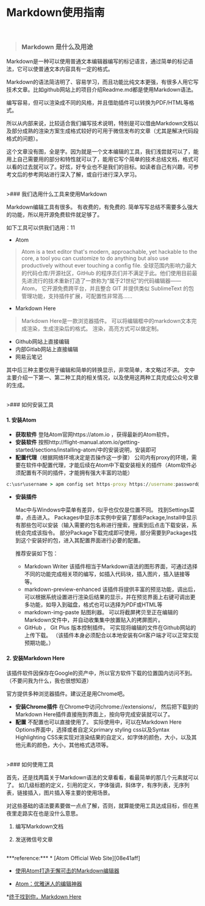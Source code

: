 # Markdown使用指南
<br>

>### Markdown 是什么及用途

Markdown是一种可以使用普通文本编辑器编写的标记语言，通过简单的标记语法，它可以使普通文本内容具有一定的格式。

Markdown的语法简洁明了、容易学习，而且功能比纯文本更强，有很多人用它写技术文章。比如github网站上的项目介绍Readme.md都是使用Markdown语法。

编写容易，但可以渲染成不同的风格，并且借助插件可以转换为PDF/HTML等格式。

所以从内部来说，比较适合我们编写技术说明，特别是可以借由Markdown文档以及部分成熟的渲染方案生成格式较好的可用于微信发布的文章（尤其是解决代码段格式的问题）。

这个文章没有图，全是字。因为就是一个文本编辑的工具，我们浅尝就可以了，能用上自己需要用的部分和特性就可以了，能用它写个简单的技术总结文档，格式可以看的过去就可以了。好炫，好专业也不是我们的目标。如读者自己有兴趣，可参考文后的参考网站进行深入了解，或自行进行深入学习。

<br>
>### 我们选用什么工具来使用Markdown

Markdown编辑工具有很多。 有收费的，有免费的.  简单写写总结不需要多么强大的功能，所以用开源免费软件就足够了。

如下工具可以供我们选用：11

* Atom
> Atom is a text editor that's modern, approachable, yet hackable to the core, a tool you can customize to do anything but also use productively without ever touching a config file.
> 全球范围内影响力最大的代码仓库/开源社区，GitHub 的程序员们并不满足于此。他们使用目前最先进流行的技术重新打造了一款称为“属于21世纪”的代码编辑器——Atom， 它开源免费跨平台，并且整合 GIT 并提供类似 SublimeText 的包管理功能，支持插件扩展，可配置性非常高……
* Markdown Here
> Markdown Here是一款浏览器插件。 可以将编辑框中的markdown文本完成渲染，生成渲染后的格式。 渲染，高亮方式可以做定制。
* Github网站上直接编辑
* 内部Gitlab网站上直接编辑
* 网易云笔记

其中后三种主要仅用于编辑和简单的转换显示，非常简单，本文略过不讲。 文中主要介绍一下第一、第二种工具的相关情况，以及使用这两种工具完成公众号文章的生成。

<br>
>### 如何安装工具
<br>

#### 1. 安装Atom ####

* **获取软件**
  登陆Atom官网https://atom.io ，获得最新的Atom软件。
* **安装软件**
  按照http://flight-manual.atom.io/getting-started/sections/installing-atom/中的安装说明，安装即可
* **配置代理**（根据网络环境决定是否操作这一步骤）
  公司内有proxy的环境，需要在软件中配置代理，才能后续在Atom中下载安装相关的插件（Atom软件必须配置有不同的插件，才能拥有强大丰富的功能）

````cmd
c:\usr\username > apm config set https-proxy https://username:password@proxy-ip:proxy-port
````
* **安装插件**

  Mac中与Windows中菜单有差异，似乎也仅仅是位置不同。 找到Settings菜单，点击进入。 Packages中显示本实例中安装了那些Package,Install中显示有那些包可以安装（输入需要的包名称进行搜索，搜索到后点击下载安装，系统会完成该指令。 部分Package下载完成即可使用，部分需要到Packages找到这个安装好的包，进入其配置界面进行必要的配置。

  推荐安装如下包：
  - Markdown Writer
  该插件相当于Markdown语法的图形界面，可通过选择不同的功能完成相关项的编写，如插入代码块，插入图片，插入链接等等。
  - markdown-preview-enhanced
  该插件将提供丰富的预览功能，调出后，可以根据系统设置进行渲染后结果的显示，并在预览界面上右键可调出更多功能，如导入到磁盘，格式也可以选择为PDF或HTML等
  - markdown-img-paste
  贴图利器。
  可以将截屏拷贝至正在编辑的Markdown文件中，并自动收集集中放置贴入的拷屏图片。
  - GitHub ， Git Plus
  版本控制插件。 可实现将编辑的文件在Github网站的上传下载。 （该插件本身必须配合以本地安装有Git客户端才可以正常实现预期功能。）

#### 2. 安装Markdown Here ####

  该插件软件因保存在Google的资产中，所以官方软件下载的位置国内访问不到。（不要问我为什么，我也很想知道）

  官方提供多种浏览器插件。建议还是用Chrome吧。

* **安装Chrome插件**
  在Chrome中访问chrome://extensions/， 然后把下载到的Markdown Here插件直接拖到界面上，按向导完成安装就可以了。
* **配置**
  不配置也可以直接使用了。
  实际使用中，可以在Markdown Here Options界面中，选择或者自定义primary styling css以及Syntax Highlighting CSS来实现对渲染结果的自定义，如字体的颜色，大小，以及其他元素的颜色，大小，其他格式选项等。

<br>
>### 如何使用工具

首先，还是找两篇关于Markdown语法的文章看看，看最简单的那几个元素就可以了。 如几级标题的定义，引用的定义，字体强调，斜体字，有序列表，无序列表，链接插入，图片插入等主要的使用场景。

对这些基础的语法要素要做一点点了解，否则，就算能使用工具达成目标，但在黑夜里走路实在也是没什么意思。

1. 编写Markdown文档



2. 发送微信号文章


<br>
***reference:***
* [Atom Official Web Site][08e41aff]

  [08e41aff]: https://atom.io "Atom Web Site"

* [使用Atom打造无懈可击的Markdown编辑器][c5ba301c]

  [c5ba301c]: http://www.cnblogs.com/libin-1/p/6638165.html "Atom"

* [Atom：优雅迷人的编辑神器][4bfe01b9]

  [4bfe01b9]: http://www.jianshu.com/p/b4c8479cfaa5 "Atom"

*[终于找到你，Markdown Here][1a9a0236]

  [1a9a0236]: http://www.jianshu.com/p/4c0d81a29627 "Markdown Here"
